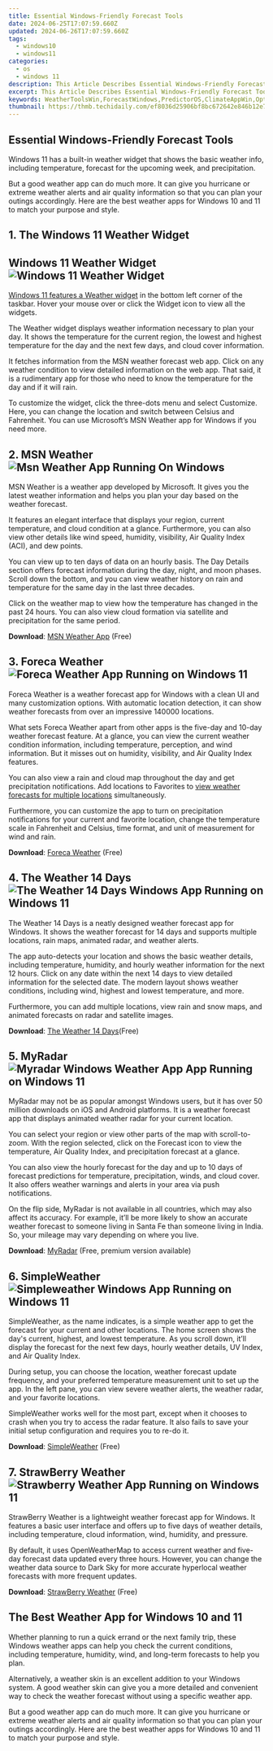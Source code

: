```yaml
---
title: Essential Windows-Friendly Forecast Tools
date: 2024-06-25T17:07:59.660Z
updated: 2024-06-26T17:07:59.660Z
tags:
  - windows10
  - windows11
categories:
  - os
  - windows 11
description: This Article Describes Essential Windows-Friendly Forecast Tools
excerpt: This Article Describes Essential Windows-Friendly Forecast Tools
keywords: WeatherToolsWin,ForecastWindows,PredictorOS,ClimateAppWin,OptimizedForecasts,WindowsWeatherKit,WindowsClimateTool
thumbnail: https://thmb.techidaily.com/ef8036d25906bf8bc672642e846b12e7bf455ea76b0df7385d290b38eb25840e.jpg
---
```


## Essential Windows-Friendly Forecast Tools

 Windows 11 has a built-in weather widget that shows the basic weather info, including temperature, forecast for the upcoming week, and precipitation.

 But a good weather app can do much more. It can give you hurricane or extreme weather alerts and air quality information so that you can plan your outings accordingly. Here are the best weather apps for Windows 10 and 11 to match your purpose and style.

## 1\. The Windows 11 Weather Widget

## Windows 11 Weather Widget ![Windows 11 Weather Widget](https://static0.makeuseofimages.com/wordpress/wp-content/uploads/2023/02/windows-weather-widget.jpg)

[Windows 11 features a Weather widget](https://www.makeuseof.com/tag/weather-widgets-windows-7/) in the bottom left corner of the taskbar. Hover your mouse over or click the Widget icon to view all the widgets.

 The Weather widget displays weather information necessary to plan your day. It shows the temperature for the current region, the lowest and highest temperature for the day and the next few days, and cloud cover information.

 It fetches information from the MSN weather forecast web app. Click on any weather condition to view detailed information on the web app. That said, it is a rudimentary app for those who need to know the temperature for the day and if it will rain.

 To customize the widget, click the three-dots menu and select Customize. Here, you can change the location and switch between Celsius and Fahrenheit. You can use Microsoft’s MSN Weather app for Windows if you need more.

## 2\. MSN Weather ![Msn Weather App Running On Windows](https://static1.makeuseofimages.com/wordpress/wp-content/uploads/2023/02/msn-weather-app-windows.jpg)

 MSN Weather is a weather app developed by Microsoft. It gives you the latest weather information and helps you plan your day based on the weather forecast.

 It features an elegant interface that displays your region, current temperature, and cloud condition at a glance. Furthermore, you can also view other details like wind speed, humidity, visibility, Air Quality Index (ACI), and dew points.

 You can view up to ten days of data on an hourly basis. The Day Details section offers forecast information during the day, night, and moon phases. Scroll down the bottom, and you can view weather history on rain and temperature for the same day in the last three decades.

 Click on the weather map to view how the temperature has changed in the past 24 hours. You can also view cloud formation via satellite and precipitation for the same period.

**Download**: [MSN Weather App](https://apps.microsoft.com/store/detail/msn-weather/9WZDNCRFJ3Q2) (Free)

## 3\. Foreca Weather ![Foreca Weather App Running on Windows 11](https://static1.makeuseofimages.com/wordpress/wp-content/uploads/2023/10/foreca-weather-app-windows.jpg)

 Foreca Weather is a weather forecast app for Windows with a clean UI and many customization options. With automatic location detection, it can show weather forecasts from over an impressive 140000 locations.

 What sets Foreca Weather apart from other apps is the five-day and 10-day weather forecast feature. At a glance, you can view the current weather condition information, including temperature, perception, and wind information. But it misses out on humidity, visibility, and Air Quality Index features.

 You can also view a rain and cloud map throughout the day and get precipitation notifications. Add locations to Favorites to [view weather forecasts for multiple locations](https://www.makeuseof.com/news-interests-weather-icon-city/) simultaneously.

 Furthermore, you can customize the app to turn on precipitation notifications for your current and favorite location, change the temperature scale in Fahrenheit and Celsius, time format, and unit of measurement for wind and rain.

**Download**: [Foreca Weather](https://apps.microsoft.com/detail/9WZDNCRFJ1KX) (Free)

## 4\. The Weather 14 Days ![The Weather 14 Days Windows App Running on Windows 11](https://static1.makeuseofimages.com/wordpress/wp-content/uploads/2023/02/the-weather-14-days-windows-app.jpg)

 The Weather 14 Days is a neatly designed weather forecast app for Windows. It shows the weather forecast for 14 days and supports multiple locations, rain maps, animated radar, and weather alerts.

 The app auto-detects your location and shows the basic weather details, including temperature, humidity, and hourly weather information for the next 12 hours. Click on any date within the next 14 days to view detailed information for the selected date. The modern layout shows weather conditions, including wind, highest and lowest temperature, and more.

 Furthermore, you can add multiple locations, view rain and snow maps, and animated forecasts on radar and satellite images.

**Download**: [The Weather 14 Days](https://apps.microsoft.com/store/detail/the-weather-14-days/9WZDNCRDK0J6)(Free)

## 5\. MyRadar ![Myradar Windows Weather App App Running on Windows 11](https://static1.makeuseofimages.com/wordpress/wp-content/uploads/2023/02/myradar-windows-weather-app.jpg)

 MyRadar may not be as popular amongst Windows users, but it has over 50 million downloads on iOS and Android platforms. It is a weather forecast app that displays animated weather radar for your current location.

 You can select your region or view other parts of the map with scroll-to-zoom. With the region selected, click on the Forecast icon to view the temperature, Air Quality Index, and precipitation forecast at a glance.

 You can also view the hourly forecast for the day and up to 10 days of forecast predictions for temperature, precipitation, winds, and cloud cover. It also offers weather warnings and alerts in your area via push notifications.

 On the flip side, MyRadar is not available in all countries, which may also affect its accuracy. For example, it’ll be more likely to show an accurate weather forecast to someone living in Santa Fe than someone living in India. So, your mileage may vary depending on where you live.

**Download**: [MyRadar](https://apps.microsoft.com/store/detail/myradar/9WZDNCRFHZN6) (Free, premium version available)

## 6\. SimpleWeather ![Simpleweather Windows App Running on Windows 11](https://static1.makeuseofimages.com/wordpress/wp-content/uploads/2023/02/simpleweather-windows-app.jpg)

 SimpleWeather, as the name indicates, is a simple weather app to get the forecast for your current and other locations. The home screen shows the day's current, highest, and lowest temperature. As you scroll down, it’ll display the forecast for the next few days, hourly weather details, UV Index, and Air Quality Index.

 During setup, you can choose the location, weather forecast update frequency, and your preferred temperature measurement unit to set up the app. In the left pane, you can view severe weather alerts, the weather radar, and your favorite locations.

 SimpleWeather works well for the most part, except when it chooses to crash when you try to access the radar feature. It also fails to save your initial setup configuration and requires you to re-do it.

**Download**: [SimpleWeather](https://apps.microsoft.com/store/detail/simpleweather-a-simple-weather-app/9NKC37BC8SRX) (Free)

## 7\. StrawBerry Weather ![Strawberry Weather App Running on Windows 11](https://static1.makeuseofimages.com/wordpress/wp-content/uploads/2023/02/strawberyy-weather-windows.jpg)

 StrawBerry Weather is a lightweight weather forecast app for Windows. It features a basic user interface and offers up to five days of weather details, including temperature, cloud information, wind, humidity, and pressure.

 By default, it uses OpenWeatherMap to access current weather and five-day forecast data updated every three hours. However, you can change the weather data source to Dark Sky for more accurate hyperlocal weather forecasts with more frequent updates.

**Download**: [StrawBerry Weather](https://apps.microsoft.com/store/detail/strawberry-weather/9NBLGGH4NQ3T) (Free)

## The Best Weather App for Windows 10 and 11

 Whether planning to run a quick errand or the next family trip, these Windows weather apps can help you check the current conditions, including temperature, humidity, wind, and long-term forecasts to help you plan.

 Alternatively, a weather skin is an excellent addition to your Windows system. A good weather skin can give you a more detailed and convenient way to check the weather forecast without using a specific weather app.

 But a good weather app can do much more. It can give you hurricane or extreme weather alerts and air quality information so that you can plan your outings accordingly. Here are the best weather apps for Windows 10 and 11 to match your purpose and style.



<ins class="adsbygoogle"
      style="display:block"
      data-ad-client="ca-pub-7571918770474297"
      data-ad-slot="8358498916"
      data-ad-format="auto"
      data-full-width-responsive="true"></ins>